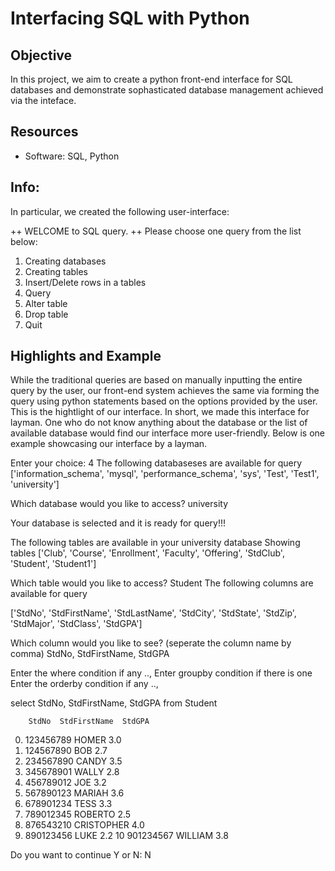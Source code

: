 # Interfacing SQL with Python


## Objective
In this project, we aim to create a python front-end interface for SQL databases and demonstrate
sophasticated database management achieved via the inteface.

## Resources
 
- Software: SQL, Python

## Info:

In particular, we created the following user-interface:

  ++ WELCOME to SQL query. ++
Please choose one query from the list below:
1. Creating databases
2. Creating tables
3. Insert/Delete rows in a tables
4. Query
5. Alter table
6. Drop table 
7. Quit  

## Highlights and Example

While the traditional queries are based on manually inputting the entire query by the user, our front-end  system achieves the same via  forming the query using python statements based on the options provided by the user. This is the hightlight of our interface. In short, we made this interface for layman. One who do not know anything about the database or the list of available database would find our interface more user-friendly. Below is one example showcasing our interface by a layman.  

Enter your choice:   4
The following databaseses are available for query
['information_schema', 'mysql', 'performance_schema', 'sys', 'Test', 'Test1', 'university']

Which database would you like to access? university

 Your database is selected and it is ready for query!!! 

The following tables are available in your university database
Showing tables
['Club', 'Course', 'Enrollment', 'Faculty', 'Offering', 'StdClub', 'Student', 'Student1']

Which table would you like to access? Student
The following columns are available for query

['StdNo', 'StdFirstName', 'StdLastName', 'StdCity', 'StdState', 'StdZip', 'StdMajor', 'StdClass', 'StdGPA']

Which column would you like to see? (seperate the column name by comma)   StdNo, StdFirstName, StdGPA

Enter the where condition if any .., 
Enter groupby condition if there is one  
Enter the orderby condition if any .., 

select StdNo, StdFirstName, StdGPA from Student


        StdNo  StdFirstName  StdGPA
0. 123456789         HOMER     3.0
1. 124567890           BOB     2.7
2. 234567890         CANDY     3.5
3. 345678901         WALLY     2.8
4. 456789012           JOE     3.2
5. 567890123        MARIAH     3.6
6. 678901234          TESS     3.3
7. 789012345       ROBERTO     2.5
8. 876543210    CRISTOPHER     4.0
9. 890123456          LUKE     2.2
10  901234567       WILLIAM     3.8

Do you want to continue Y or N: N
